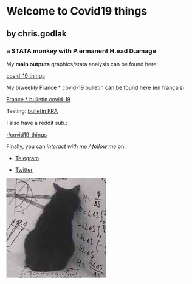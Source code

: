 
# Welcome to Covid19 things 
## by chris.godlak
### a STATA monkey with P.ermanent H.ead D.amage

My **main outputs** graphics/stata analysis can be found here:

[covid-19 things](https://godlak.substack.com/) 

My biweekly France * covid-19 bulletin can be found here (en français):

[France * bulletin covid-19](https://chrisgodlak.medium.com/)

Testing: [bulletin FRA](https://raw.githubusercontent.com/chrisgodlak/covid19/main/France%20bulletin%20covid-19/frac19bul-b.html)

I also have a reddit sub.:

[r/covid19_things](https://www.reddit.com/r/Covid19_things/)

Finally, you can _interact with me / follow me_ on:

- [Telegram](https://t.me/chrisgodlak)

- [Twitter](https://twitter.com/ChrisGodlak)

![Image](https://raw.githubusercontent.com/chrisgodlak/covid19/main/statacat.png)
